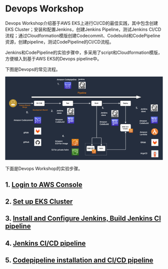 # Devops Workshop

Devops Workshop介绍基于AWS EKS上进行CI/CD的最佳实践，其中包含创建EKS Cluster；安装和配置Jenkins，创建Jenkins Pipeline，测试Jenkins CI/CD流程；通过Cloudformation模版创建Codecommit、Codebuild和CodePipeline资源，创建pipeline，测试CodePipeline的CI/CD流程。

Jenkins和CodePipeline的实验步骤中，多采用了script和Cloudformation模版，方便植入到基于AWS EKS的Devops pipeline中。

下图是Devops的常见流程。

![pipeline](pipeline.png)

下面是Devops Workshop的实验步骤。

## 1. [Login to AWS Console](01.login-to-aws-console.md)

## 2. [Set up EKS Cluster](02.setup-eks-cluster.md)

## 3. [Install and Configure Jenkins, Build Jenkins CI pipeline](03.install-config-jenkins.md)

## 4. [Jenkins CI/CD pipeline](04.jenkins-cicd.md)

## 5. [Codepipeline installation and CI/CD pipeline](05.setup-codepipeline.md)



